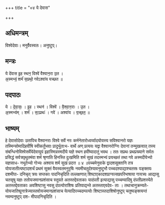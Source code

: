+++
title = "०४ ये देवास"

+++
## अधिमन्त्रम्
विश्वेदेवाः। मनुर्वैवस्वतः। अनुष्टुप्।

## मन्त्रः
ये दे॑वास इ॒ह स्थन॒ विश्वे॑ वैश्वान॒रा उ॒त ।  
अ॒स्मभ्यं॒ शर्म॑ स॒प्रथो॒ गवेऽश्वा॑य यच्छत ॥

## पदपाठः
ये । दे॒वा॒सः॒ । इ॒ह । स्थन॑ । विश्वे॑ । वै॒श्वा॒न॒राः । उ॒त ।  
अ॒स्मभ्य॑म् । शर्म॑ । स॒ऽप्रथः॑ । गवे॑ । अश्वा॑य । य॒च्छ॒त॒ ॥

## भाष्यम्
हे देवासोदेवाः उतापिच वैश्वानराः विश्वे सर्वे नरः कर्मनेतारोध्वर्य्वादयोयस्य सविश्वानरो यज्ञः तस्मिन्सोमादिहवींषि स्वीकर्तुंभवाः प्रादुर्भूताःभ- वार्थे अण् प्रत्ययः यद्वा वैश्वानरोग्निः देवानां तन्मुखत्वात् तस्य संबन्धिनोविश्वेसर्वेयेदेवायूयं इहास्मिन्नस्मदीये यज्ञे स्थन हवींष्यादातुं भवथ । ततः सप्रथः प्रथप्रख्याने सर्वतः प्रसिद्धं सर्वत्रपृथुतमंवा शर्म श्रृणाति हिनस्ति दुःखमिति शर्म सुखं तदस्मभ्यं प्रयच्छतं तथा गवे अस्मदीयेभ्यो यज्ञसाध- नभूतेभ्यो गोभ्यः अश्वाय शर्म सुखं प्रदत्त ॥ ४ ॥पच्चमेनुवाके द्वादशसूक्तानि तत्र योयजातीत्यष्टादशर्चं प्रथमं सूक्तं वैवस्वतमनुरृषिः नवमीचतुर्दश्यावनुष्टुभौ पच्चदश्याद्याश्चतस्रः पङ्क्तयः दशमीपा- दनिचृत् त्रयः सप्तकाः पादनिचृदिति तल्लक्षणात् शिष्टाएकादशप्राग्वत्सप्रपरिभाषाया गायत्र्यः आद्यासु चतसृषु यज्ञः ततोयजमानप्रशंसाच स्तूयते अतस्तद्देवताकाः यादंपती इत्याद्यासु पच्चम्यादिषु दंपतीप्रशस्येते अतस्तद्देवताकाः अवशिष्टासु नवसु दंपत्योराशिषः प्रतिपाद्यन्ते अतस्ताएवदेव- ताः । तथाचानुक्रम्यते-योयजातिद्मूनात्रेज्यास्तवोयजमानप्रशंसाच येत्यादिपच्चदम्पत्योः शिष्टास्तदाशिषोनुष्टुप् चतुष्पङ्क्त्यन्तं नवम्यनुष्टुप् दश- मीपादनिचृदिति ।